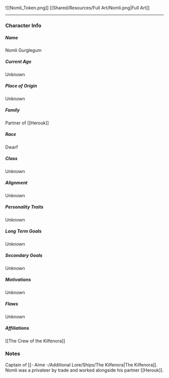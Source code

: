 ![[Nomli_Token.png]]
[[Shared/Resources/Full Art/Nomli.png|Full Art]]

---
### Character Info

##### Name 
Nomli Gurglegum

##### Current Age
Unknown

##### Place of Origin
Unknown

##### Family
Partner of [[Herouk]]

##### Race
Dwarf

##### Class
Unknown

##### Alignment
Unknown

##### Personality Traits
Unknown

##### Long Term Goals
Unknown

##### Secondary Goals
Unknown

##### Motivations
Unknown

##### Flaws
Unknown

##### Affiliations
[[The Crew of the Kilfenora]]

### Notes
Captain of [[- Aime -/Additional Lore/Ships/The Kilfenora|The Kilfenora]]. Nomli was a privateer by trade and worked alongside his partner [[Herouk]].
